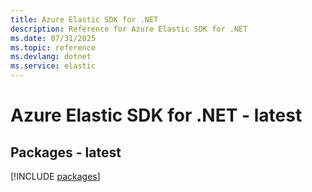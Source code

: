 ```yaml
---
title: Azure Elastic SDK for .NET
description: Reference for Azure Elastic SDK for .NET
ms.date: 07/31/2025
ms.topic: reference
ms.devlang: dotnet
ms.service: elastic
---
```

# Azure Elastic SDK for .NET - latest
## Packages - latest
[!INCLUDE [packages](elastic-index.md)]